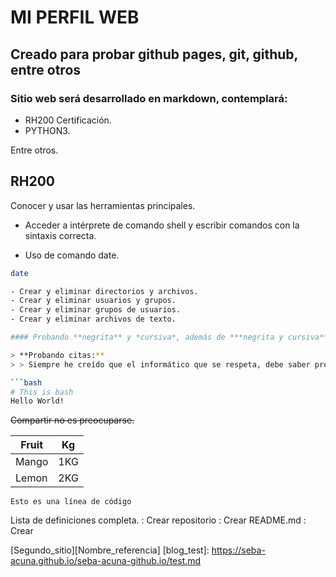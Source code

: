 # MI PERFIL WEB

## Creado para probar github pages, git, github, entre otros

### Sitio web será desarrollado en markdown, contemplará:

- RH200 Certificación.
- PYTHON3.

Entre otros.

## RH200
Conocer y usar las herramientas principales.
- Acceder a intérprete de comando shell y escribir comandos con la sintaxis correcta.

- Uso de comando date.
```bash
date

- Crear y eliminar directorios y archivos.
- Crear y eliminar usuarios y grupos.
- Crear y eliminar grupos de usuarios.
- Crear y eliminar archivos de texto.

#### Probando **negrita** y *cursiva*, además de ***negrita y cursiva***.

> **Probando citas:** 
> > Siempre he creído que el informático que se respeta, debe saber programar

```bash
# This is bash
Hello World!
```

~~Compartir no es preocuparse.~~

| Fruit | Kg |
| ----------- | ----------- |
| Mango | 1KG | NO
| Lemon | 2KG | SI

`Esto es una línea de código`

Lista de definiciones completa.
: Crear repositorio
: Crear README.md
: Crear 

[Segundo_sitio][Nombre_referencia]
[blog_test]: https://seba-acuna.github.io/seba-acuna-github.io/test.md